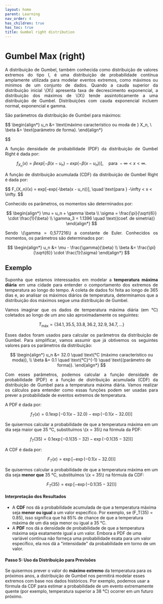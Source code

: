 ```yaml
---
layout: home
parent: Learning
nav_order: 4
has_children: true
has_toc: true
title: Gumbel right distribution
---
```


<!--Don't delete ths script-->
<script src = "https://polyfill.io/v3/polyfill.min.js?features=es6"></script>
<script id = "MathJax-script" async src="https://cdn.jsdelivr.net/npm/mathjax@3/es5/tex-mml-chtml.js"></script>
<!--Don't delete ths script-->

<h1>Gumbel Max (right)</h1>

<p align="justify">A distribuição de Gumbel, também conhecida como distribuição de valores extremos do tipo I, é uma distribuição de probabilidade contínua amplamente utilizada para modelar eventos extremos, como máximos ou mínimos de um conjunto de dados. Quando a cauda superior da distribuição inicial \(X\) apresenta taxa de decrescimento exponencial, a distribuição dos máximos de \(X\) tende assintoticamente a uma distribuição de Gumbel. Distribuições com cauda exponencial incluem normal, exponencial e gamma.

<p align="justify">São parâmetros da distribuição de Gumbel para máximos:</p>

$$
\begin{align*}
u_n &= \text{máximo característico ou moda de } X_n, \\
\beta &= \text{parâmetro de forma}.
\end{align*}

$$

<p align="justify">A função densidade de probabilidade (PDF) da distribuição de Gumbel Right é dada por:</p>

$$
f_{X_n}(x) = \beta exp[-\beta(x - u_n) - exp(-\beta(x - u_n))], \quad \text{para } -\infty < x < \infty.
$$

<p align="justify">A função de distribuição acumulada (CDF) da distribuição de Gumbel Right é dada por:</p>
$$
F_{X_n}(x) = exp[-exp(-\beta(x - u_n))], \quad \text{para } -\infty < x < \infty.
$$

<p align="justify">Conhecido os parâmetros, os momentos são determinados por:</p>

$$
\begin{align*}
\mu = u_n + \gamma \beta \\
\sigma = \frac{\pi}{\sqrt{6}} \cdot \frac{1}{\beta} \\
\gamma_3 = 1.1396 \quad \text{(coef. de simetria)}
\end{align*}
$$

<p align="justify">Sendo \(\gamma = 0,577216\) a constante de Euler. Conhecidos os momentos, os parâmetros são determinados por: </p>

$$
\begin{align*}
u_n &= \mu - \frac{\gamma}{\beta} \\
\beta &= \frac{\pi}{\sqrt{6}} \cdot \frac{1}{\sigma}
\end{align*}
$$


<h2>Exemplo</h2>

<p align="justify">Suponha que estamos interessados em modelar a <strong>temperatura máxima diária</strong> em uma cidade para entender o comportamento dos extremos de temperatura ao longo do tempo. A coleta de dados foi feita ao longo de 365 dias e, ao analisar os máximos diários de temperatura, determinamos que a distribuição dos máximos segue uma distribuição de Gumbel.</p>

<p align="justify">Vamos imaginar que os dados de temperatura máxima diária (em °C) coletados ao longo de um ano são aproximadamente os seguintes:</p>

$$
T_{\text{máx}} = \{34.1, 35.5, 33.8, 36.2, 32.9, 34.7, \ldots\}
$$

<p align="justify">Esses dados foram usados para calcular os parâmetros da distribuição de Gumbel. Para simplificar, vamos assumir que já obtivemos os seguintes valores para os parâmetros da distribuição:</p>

$$
\begin{align*}
u_n &= 32.0 \quad \text{°C (máximo característico ou moda)}, \\
\beta &= 0.1 \quad \text{°C}^{-1} \quad \text{(parâmetro de forma)}.
\end{align*}
$$

<p align="justify">Com esses parâmetros, podemos calcular a função densidade de probabilidade (PDF) e a função de distribuição acumulada (CDF) da distribuição de Gumbel para a temperatura máxima diária. Vamos realizar os cálculos para entender como essas funções podem ser usadas para prever a probabilidade de eventos extremos de temperatura.</p>

<p align="justify"> A PDF é dada por:</p>

$$
f_T(x) = 0.1 \exp\left[-0.1(x - 32.0) - \exp(-0.1(x - 32.0))\right]
$$

<p align="justify">Se quisermos calcular a probabilidade de que a temperatura máxima em um dia seja maior que 35 °C, substituímos \(x = 35\) na fórmula da PDF:</p>

$$
f_T(35) = 0.1 \exp\left[-0.1(35 - 32) - \exp(-0.1(35 - 32))\right]
$$

<p align="justify">A CDF é dada por:</p>

$$
F_T(x) = \exp\left[-\exp(-0.1(x - 32.0))\right]
$$

<p align="justify">Se quisermos calcular a probabilidade de que a temperatura máxima em um dia seja <strong>menor que</strong> 35 °C, substituímos \(x = 35\) na fórmula da CDF:</p>

$$
F_T(35) = \exp\left[-\exp(-0.1(35 - 32))\right]
$$

#### Interpretação dos Resultados
- A **CDF** nos dá a probabilidade acumulada de que a temperatura máxima seja **menor ou igual** a um valor específico. Por exemplo, se \(F_T(35) = 0.85\), isso significa que há 85% de chance de que a temperatura máxima de um dia seja menor ou igual a 35 °C.
- A **PDF** nos dá a densidade de probabilidade de que a temperatura máxima seja exatamente igual a um valor. Embora a PDF de uma variável contínua não forneça uma probabilidade exata para um valor específico, ela nos dá a "intensidade" da probabilidade em torno de um valor.

#### Passo 5: Uso da Distribuição para Previsões
Se quisermos prever o valor do **máximo extremo** da temperatura para os próximos anos, a distribuição de Gumbel nos permitirá modelar esses extremos com base nos dados históricos. Por exemplo, podemos usar a fórmula da CDF para estimar a probabilidade de um evento extremamente quente (por exemplo, temperatura superior a 38 °C) ocorrer em um futuro próximo.
